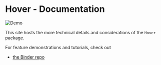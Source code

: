 # Hover - Documentation

![Demo](images/app-active-learning.gif)

This site hosts the more technical details and considerations of the `Hover` package.

For feature demonstrations and tutorials, check out

-   [the Binder repo](https://github.com/phurwicz/hover)
